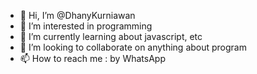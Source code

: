 - 👋 Hi, I’m @DhanyKurniawan
- 👀 I’m interested in programming
- 🌱 I’m currently learning about javascript, etc
- 💞️ I’m looking to collaborate on anything about program
- 📫 How to reach me : by WhatsApp

<!---
DhanyKurniawan/DhanyKurniawan is a ✨ special ✨ repository because its `README.md` (this file) appears on your GitHub profile.
You can click the Preview link to take a look at your changes.
--->
